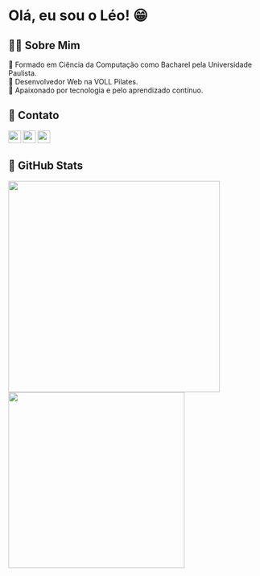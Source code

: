 # Olá, eu sou o Léo! 😁

## 👨‍💻 Sobre Mim
 🔹 Formado em Ciência da Computação como Bacharel pela Universidade Paulista.</br>
 🔹 Desenvolvedor Web na VOLL Pilates.</br>
 🔹 Apaixonado por tecnologia e pelo aprendizado contínuo.
  

## 📩 Contato
<div>
 <a href="https://github.com/LeonardoT07"><img src="https://img.shields.io/badge/Github-282C34?Github=for-the-badge&logo=github&logoColor=ffffff"  height="25" /></a>
 <a href="https://www.linkedin.com/in/leonardotguimaraes/"><img src="https://img.shields.io/badge/Linkedin-282C34?gmail=for-the-badge&logo=Linkedin&logoColor=0077B5"  height="25" /></a>
  <a href="mailto:leonardotg07@hotmail.com"><img src="https://img.shields.io/badge/Hotmail-282C34?hotmail=for-the-badge&logo=hotmail&logoColor=D14836"  height="25" /></a>
</div>

## 🤖 GitHub Stats
<div>
  <img width="420px" align="left" src="https://github-readme-stats.vercel.app/api?username=LeonardoT07&show_icons=true&theme=tokyonight"/> 
  <img width="350px" align="left" src="https://github-readme-stats.vercel.app/api/top-langs/?username=LeonardoT07&hide=html&layout=compact&theme=tokyonight"/>
</div>
